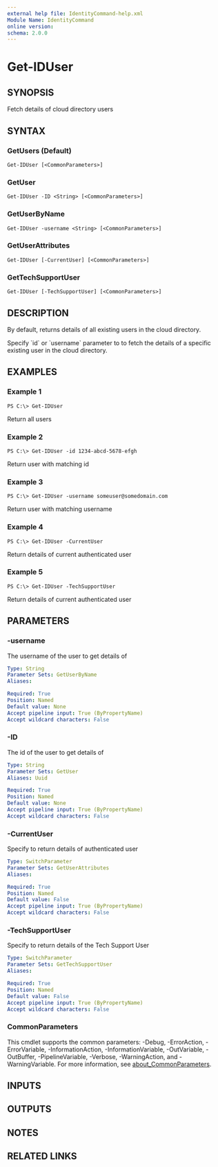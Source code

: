```yaml
---
external help file: IdentityCommand-help.xml
Module Name: IdentityCommand
online version:
schema: 2.0.0
---
```


# Get-IDUser

## SYNOPSIS
Fetch details of cloud directory users

## SYNTAX

### GetUsers (Default)
```
Get-IDUser [<CommonParameters>]
```

### GetUser
```
Get-IDUser -ID <String> [<CommonParameters>]
```

### GetUserByName
```
Get-IDUser -username <String> [<CommonParameters>]
```

### GetUserAttributes
```
Get-IDUser [-CurrentUser] [<CommonParameters>]
```

### GetTechSupportUser
```
Get-IDUser [-TechSupportUser] [<CommonParameters>]
```

## DESCRIPTION
By default, returns details of all existing users in the cloud directory.

Specify \`id\` or \`username\` parameter to to fetch the details of a specific existing user in the cloud directory.

## EXAMPLES

### Example 1
```
PS C:\> Get-IDUser
```

Return all users

### Example 2
```
PS C:\> Get-IDUser -id 1234-abcd-5678-efgh
```

Return user with matching id

### Example 3
```
PS C:\> Get-IDUser -username someuser@somedomain.com
```

Return user with matching username

### Example 4
```
PS C:\> Get-IDUser -CurrentUser
```

Return details of current authenticated user

### Example 5
```
PS C:\> Get-IDUser -TechSupportUser
```

Return details of current authenticated user

## PARAMETERS

### -username
The username of the user to get details of

```yaml
Type: String
Parameter Sets: GetUserByName
Aliases:

Required: True
Position: Named
Default value: None
Accept pipeline input: True (ByPropertyName)
Accept wildcard characters: False
```

### -ID
The id of the user to get details of

```yaml
Type: String
Parameter Sets: GetUser
Aliases: Uuid

Required: True
Position: Named
Default value: None
Accept pipeline input: True (ByPropertyName)
Accept wildcard characters: False
```

### -CurrentUser
Specify to return details of authenticated user

```yaml
Type: SwitchParameter
Parameter Sets: GetUserAttributes
Aliases:

Required: True
Position: Named
Default value: False
Accept pipeline input: True (ByPropertyName)
Accept wildcard characters: False
```

### -TechSupportUser
Specify to return details of the Tech Support User

```yaml
Type: SwitchParameter
Parameter Sets: GetTechSupportUser
Aliases:

Required: True
Position: Named
Default value: False
Accept pipeline input: True (ByPropertyName)
Accept wildcard characters: False
```

### CommonParameters
This cmdlet supports the common parameters: -Debug, -ErrorAction, -ErrorVariable, -InformationAction, -InformationVariable, -OutVariable, -OutBuffer, -PipelineVariable, -Verbose, -WarningAction, and -WarningVariable. For more information, see [about_CommonParameters](http://go.microsoft.com/fwlink/?LinkID=113216).

## INPUTS

## OUTPUTS

## NOTES

## RELATED LINKS
